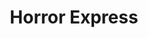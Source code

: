 ---
layout: film

excerpt: An English anthropologist has discovered a frozen monster in the frozen wastes of Manchuria which he believes may be the Missing Link. He brings the creature back to Europe aboard a trans-Siberian express, but during the trip the monster thaws out and starts to butcher the passengers one by one.
title: Horror Express
runtime: 84
genre: 
- B-movie
- Horror
- Sci-Fi 
silent: no
decade: 1970s
recommended: no
editors-rating: 1
image:  /feature-images/Horror-Express-1972.jpg
video: https://www.youtube.com/embed/fqGF7jhP_4A?rel=0&amp;controls=0&amp;showinfo=0
synopsis: An English anthropologist has discovered a frozen monster in the frozen wastes of Manchuria which he believes may be the Missing Link. He brings the creature back to Europe aboard a trans-Siberian express, but during the trip the monster thaws out and starts to butcher the passengers one by one.
director:  Eugenio Martín
year: 1972
country: 
- UK
- Spain
language: English
cast:
- Christopher Lee
- Peter Cushing
- Alberto de Mendoza
imdb: http://www.imdb.com/title/tt0068713/?ref_=nv_sr_1

--- 